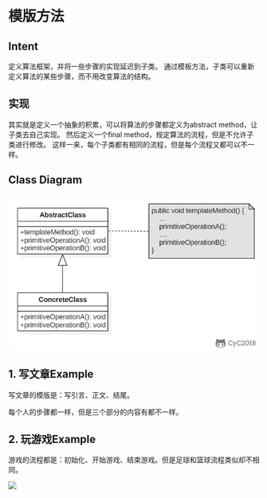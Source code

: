 # 模版方法

## Intent
定义算法框架，并将一些步骤的实现延迟到子类。
通过模板方法，子类可以重新定义算法的某些步骤，而不用改变算法的结构。

## 实现
其实就是定义一个抽象的积累，可以将算法的步骤都定义为abstract method，让子类去自己实现。
然后定义一个final method，规定算法的流程，但是不允许子类进行修改。
这样一来，每个子类都有相同的流程，但是每个流程又都可以不一样。

## Class Diagram

![模版方法Class Diagram](https://github.com/CyC2018/CS-Notes/raw/master/notes/pics/ac6a794b-68c0-486c-902f-8d988eee5766.png)

## 1. 写文章Example

写文章的模版是：写引言、正文、结尾。

每个人的步骤都一样，但是三个部分的内容有都不一样。


## 2. 玩游戏Example

游戏的流程都是：初始化、开始游戏、结束游戏。但是足球和篮球流程类似却不相同。

![](http://www.runoob.com/wp-content/uploads/2014/08/template_pattern_uml_diagram.jpg)